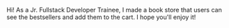 Hi! As a Jr. Fullstack Developer Trainee, I made a book store that users can see the bestsellers and add them to the cart. I hope you'll enjoy it!
